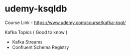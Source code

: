# udemy-ksqldb

Course Link - https://www.udemy.com/course/kafka-ksql/

Kafka Topics ( Good to know )
- Kafka Streams
- Confluent Schema Registry
